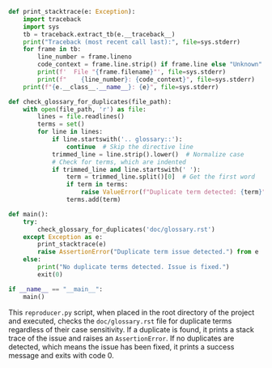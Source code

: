 ```python
def print_stacktrace(e: Exception):
    import traceback
    import sys
    tb = traceback.extract_tb(e.__traceback__)
    print("Traceback (most recent call last):", file=sys.stderr)
    for frame in tb:
        line_number = frame.lineno
        code_context = frame.line.strip() if frame.line else "Unknown"
        print(f'  File "{frame.filename}"', file=sys.stderr)
        print(f"    {line_number}: {code_context}", file=sys.stderr)
    print(f"{e.__class__.__name__}: {e}", file=sys.stderr)

def check_glossary_for_duplicates(file_path):
    with open(file_path, 'r') as file:
        lines = file.readlines()
        terms = set()
        for line in lines:
            if line.startswith('.. glossary::'):
                continue  # Skip the directive line
            trimmed_line = line.strip().lower()  # Normalize case
            # Check for terms, which are indented
            if trimmed_line and line.startswith(' '):
                term = trimmed_line.split()[0]  # Get the first word
                if term in terms:
                    raise ValueError(f"Duplicate term detected: {term}")
                terms.add(term)

def main():
    try:
        check_glossary_for_duplicates('doc/glossary.rst')
    except Exception as e:
        print_stacktrace(e)
        raise AssertionError("Duplicate term issue detected.") from e
    else:
        print("No duplicate terms detected. Issue is fixed.")
        exit(0)

if __name__ == "__main__":
    main()
```
This `reproducer.py` script, when placed in the root directory of the project and executed, checks the `doc/glossary.rst` file for duplicate terms regardless of their case sensitivity. If a duplicate is found, it prints a stack trace of the issue and raises an `AssertionError`. If no duplicates are detected, which means the issue has been fixed, it prints a success message and exits with code 0.